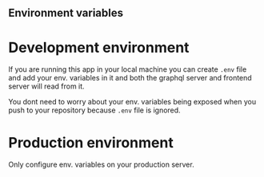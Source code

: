 Environment variables
----------------

# Development environment
If you are running this app in your local machine you can create `.env` file and add your env. variables in it and both the graphql server and frontend server will read from it.

You dont need to worry about your env. variables being exposed when you push to your repository because `.env` file is ignored.

# Production environment
Only configure env. variables on your production server.
